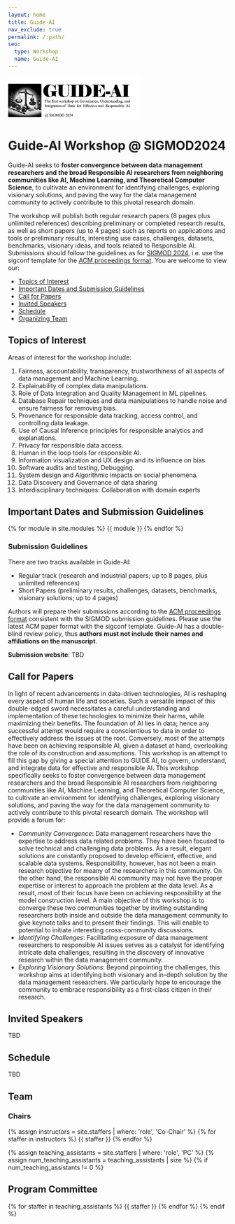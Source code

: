 ```yaml
---
layout: home
title: Guide-AI
nav_exclude: true
permalink: /:path/
seo:
  type: Workshop
  name: Guide-AI
---
```


<!--<img src="/assets/images/logo.png" width="800" height="100">-->
<!--<img src="/assets/images/guide-AI-logo1.png" height="200">-->
<img src="/assets/images/workshop_logo.png" height="100">

# **Guide-AI Workshop @ SIGMOD2024**

Guide-AI seeks to **foster convergence between data management researchers and the broad Responsible AI researchers from neighboring communities like AI, Machine Learning, and Theoretical Computer Science**, to cultivate an environment for identifying challenges, exploring visionary solutions, and paving the way for the data management community to actively contribute to this pivotal research domain. 

The workshop will publish both regular research papers (8 pages plus unlimited references) describing preliminary or completed research results, as well as short papers (up to 4 pages) such as reports on applications and tools or preliminary results, interesting use cases, challenges, datasets, benchmarks, visionary ideas, and tools related to Responsible AI. Submissions should follow the guidelines as for [SIGMOD 2024](https://2024.sigmod.org/), i.e. use the sigconf template for the [ACM proceedings format](https://www.acm.org/publications/proceedings-template). 
You are welcome to view our:

- [Topics of Interest](#topics-of-interest)
- [Important Dates and Submission Guidelines](#important-dates-and-submission-guidelines)
- [Call for Papers](#call-for-papers)
- [Invited Speakers](#invited-speakers)
- [Schedule](#schedule)
- [Organizing Team](#team)

## Topics of Interest

Areas of interest for the workshop include:

1. Fairness, accountability, transparency, trustworthiness of all aspects of data management and Machine Learning.
2. Explainability of complex data manipulations.
3. Role of Data Integration and Quality Management in ML pipelines.
4. Database Repair techniques and data manipulations to handle noise and ensure fairness for removing bias.
5. Provenance for responsible data tracking, access control, and controlling data leakage.
6. Use of Causal Inference principles for responsible analytics and explanations.
7. Privacy for responsible data access.
8. Human in the loop tools for responsible AI.
9. Information visualization and UX design and its influence on bias.
10. Software audits and testing, Debugging.
11. System design and Algorithmic impacts on social phenomena.
12. Data Discovery and Governance of data sharing
13. Interdisciplinary techniques: Collaboration with domain experts

## Important Dates and Submission Guidelines

{% for module in site.modules %}
{{ module }}
{% endfor %}

### Submission Guidelines

There are two tracks available in Guide-AI:

- Regular track (research and industrial papers; up to 8 pages, plus unlimited references)
- Short Papers (preliminary results, challenges, datasets, benchmarks, visionary solutions; up to 4 pages)

Authors will prepare their submissions according to the [ACM proceedings format](https://www.acm.org/publications/proceedings-template) consistent with the SIGMOD submission guidelines. Please use the latest ACM paper format with the sigconf template. Guide-AI has a double-blind review policy, thus **authors must not include their names and affiliations on the manuscript**.

**Submission website**: TBD

## Call for Papers

In light of recent advancements in data-driven technologies, AI is reshaping every aspect of human life and societies.
Such a versatile impact of this double-edged sword necessitates a careful understanding and implementation of these technologies to minimize their harms, while maximizing their benefits.
The foundation of AI lies in data; hence any successful attempt would require a conscientious to data in order to effectively address the issues at the root.
Conversely, most of the attempts have been on achieving responsible AI, given a dataset at hand, overlooking the role of its construction and assumptions.
This workshop is an attempt to fill this gap by giving a special attention to GUIDE AI, to govern, understand, and integrate data for effective and responsible AI.
This workshop specifically seeks to foster convergence between data management researchers and the broad Responsible AI researchers from neighboring communities like AI, Machine Learning, and Theoretical Computer Science, to cultivate an environment for identifying challenges, exploring visionary solutions, and paving the way for the data management community to actively contribute to this pivotal research domain. The workshop will provide a forum for:

- *Community Convergence*: Data management researchers have the expertise to address data related problems. They have been focused to solve technical and challenging data problems. As a result, elegant solutions are constantly proposed to develop efficient, effective, and scalable data systems. Responsibility, however, has not been a main research objective for meany of the researchers in this community. On the other hand, the responsible AI community may not have the proper expertise or interest to approach the problem at the data level. As a result, most of their focus have been on achieving responsibility at the model construction level. A main objective of this workshop is to converge these two communities together by inviting outstanding researchers both inside and outside the data management community to give keynote talks and to present their findings. This will enable to potential to initiate interesting cross-community discussions.
- *Identifying Challenges*: Facilitating exposure of data management researchers to responsible AI issues serves as a catalyst for identifying intricate data challenges, resulting in the discovery of innovative research within the data management community.
- *Exploring Visionary Solutions*: Beyond pinpointing the challenges, this workshop aims at identifying both visionary and in-depth solution by the data management researchers. We particularly hope to encourage the community to embrace responsibility as a first-class citizen in their research.

## Invited Speakers

TBD

## Schedule

TBD

## Team

### Chairs

{% assign instructors = site.staffers | where: 'role', 'Co-Chair' %}
{% for staffer in instructors %}
{{ staffer }}
{% endfor %}

{% assign teaching_assistants = site.staffers | where: 'role', 'PC' %}
{% assign num_teaching_assistants = teaching_assistants | size %}
{% if num_teaching_assistants != 0 %}
## Program Committee

{% for staffer in teaching_assistants %}
{{ staffer }}
{% endfor %}
{% endif %}
